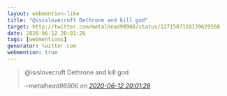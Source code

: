 ```yaml
---
layout: webmention-like
title: "@isislovecruft Dethrone and kill god"
target: http://twitter.com/metalhead98906/status/1271587110139629568
date: 2020-06-12 20:01:28
tags: [webmentions]
generator: twitter.com
webmention: true
---
```




<blockquote class="external-citation">
  <p>
    @isislovecruft Dethrone and kill god
  </p>
  <cite>‒<span class="p-author p-name">metalhead98906</span>
    on
    <a href="http://twitter.com/metalhead98906/status/1271587110139629568" rel="external nofollow" target="_blank">2020-06-12 20:01:28</a>
  </cite>
</blockquote>



